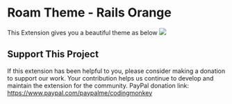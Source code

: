 # Roam Theme - Rails Orange

This Extension gives you a beautiful theme as below
![](https://firebasestorage.googleapis.com/v0/b/firescript-577a2.appspot.com/o/imgs%2Fapp%2FExploreSpace%2F8t1InLIpTY.png?alt=media&token=f305c1f2-bbaf-4131-b3ec-37a9d4bc1f53)

## Support This Project
If this extension has been helpful to you, please consider making a donation to support our work. Your contribution helps us continue to develop and maintain the extension for the community.
PayPal donation link: https://www.paypal.com/paypalme/codingmonkey